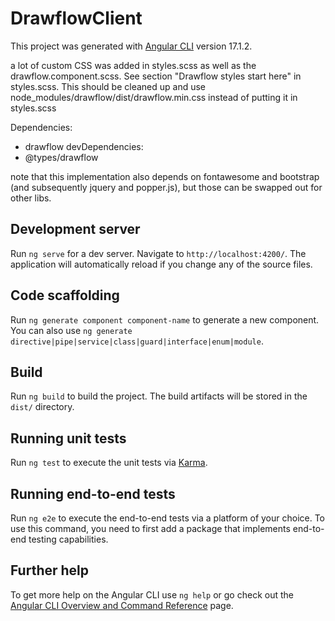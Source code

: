 # DrawflowClient

This project was generated with [Angular CLI](https://github.com/angular/angular-cli) version 17.1.2.

a lot of custom CSS was added in styles.scss as well as the drawflow.component.scss. See section "Drawflow styles start here" in styles.scss. This should be cleaned up and use node_modules/drawflow/dist/drawflow.min.css instead of putting it in styles.scss

Dependencies:

- drawflow
  devDependencies:
- @types/drawflow

note that this implementation also depends on fontawesome and bootstrap (and subsequently jquery and popper.js), but those can be swapped out for other libs.

## Development server

Run `ng serve` for a dev server. Navigate to `http://localhost:4200/`. The application will automatically reload if you change any of the source files.

## Code scaffolding

Run `ng generate component component-name` to generate a new component. You can also use `ng generate directive|pipe|service|class|guard|interface|enum|module`.

## Build

Run `ng build` to build the project. The build artifacts will be stored in the `dist/` directory.

## Running unit tests

Run `ng test` to execute the unit tests via [Karma](https://karma-runner.github.io).

## Running end-to-end tests

Run `ng e2e` to execute the end-to-end tests via a platform of your choice. To use this command, you need to first add a package that implements end-to-end testing capabilities.

## Further help

To get more help on the Angular CLI use `ng help` or go check out the [Angular CLI Overview and Command Reference](https://angular.io/cli) page.
